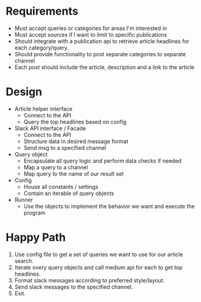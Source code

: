 # Requirements

- Must accept queries or categories for areas I'm interested in
- Must accept sources if I want to limit to specific publications
- Should integrate with a publication api to retrieve article headlines for each category/query.
- Should provide functionality to post separate categories to separate channel
- Each post should include the article, description and a link to the article

# Design

- Article helper interface
  - Connect to the API
  - Query the top headlines based on config
- Slack API interface / Facade
  - Connect to the API
  - Structure data in desired message format
  - Send msg to a specified channel
- Query object
  - Encapsulate all query logic and perform data checks if needed
  - Map a query to a channel
  - Map query to the name of our result set
- Config
  - House all constants / settings
  - Contain an iterable of query objects
- Runner
  - Use the objects to implement the behavior we want and execute the program

# Happy Path

1. Use config file to get a set of queries we want to use for our article search.
2. Iterate overy query objects and call medium api for each to get top headlines.
3. Format slack messages according to preferred style/layout.
4. Send slack messages to the specified channel.
5. Exit.
